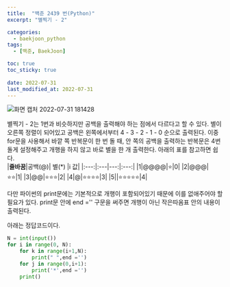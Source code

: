 ```yaml
---
title:  "백준 2439 번(Python)"
excerpt: "별찍기 - 2"

categories:
  - baekjoon_python
tags:
  - [백준, BaekJoon]

toc: true
toc_sticky: true
 
date: 2022-07-31
last_modified_at: 2022-07-31
---
```


![화면 캡처 2022-07-31 181428](https://user-images.githubusercontent.com/106606698/182019447-fb20bd2b-d7c1-42f0-ad91-b73f265fab8b.png)  
  
별찍기 - 2는 1번과 비슷하지만 공백을 출력해야 하는 점에서 다르다고 할 수 있다.
별이 오른쪽 정렬이 되어있고 공백은 왼쪽에서부터 4 - 3 - 2 - 1 - 0 순으로 출력된다.
이중 for문을 사용해서 바깥 쪽 반복문이 한 번 돌 때, 안 쪽의 공백을 출력하는 반복문은 4번 돌게 설정해주고 개행을 하지 않고 바로 별을 한 개 출력한다.
아래의 표를 참고하면 쉽다.  
|**줄바꿈**|공백(@)| 별(*) |i 값|
|:---:|:---|---:|:---:|
|1|@@@@|⭐|0|
|2|@@@|⭐⭐|1|
|3|@@|⭐⭐⭐|2|
|4|@|⭐⭐⭐⭐|3|
|5||⭐⭐⭐⭐⭐|4|  

다만 파이썬의 print문에는 기본적으로 개행이 포함되어있기 때문에 이를 없애주어야 할 필요가 있다.
print문 안에 end ='' 구문을 써주면 개행이 아닌 작은따옴표 안의 내용이 출력된다.  

아래는 정답코드이다.
```python
N = int(input())
for i in range(0, N):
    for k in range(i+1,N):
        print(" ",end ='')
    for j in range(0,i+1):
        print('*',end ='')
    print()
```